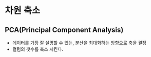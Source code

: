 # 차원 축소
## PCA(Principal Component Analysis)
- 데이터를 가장 잘 설명할 수 있는, 분산을 최대화하는 방향으로 축을 결정
- 컬럼의 갯수를 축소 시킨다.
